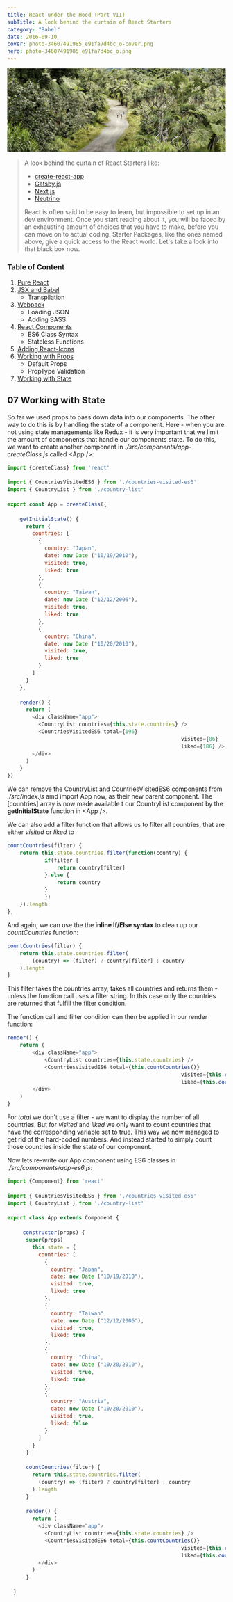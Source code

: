 ```yaml
---
title: React under the Hood (Part VII)
subTitle: A look behind the curtain of React Starters
category: "Babel"
date: 2016-09-10
cover: photo-34607491985_e91fa7d4bc_o-cover.png
hero: photo-34607491985_e91fa7d4bc_o.png
---
```



![Harbin, China](./photo-34607491985_e91fa7d4bc_o.png)


> A look behind the curtain of React Starters like:
> 
> * [create-react-app](https://github.com/facebookincubator/create-react-app)
> * [Gatsby.js](https://github.com/gatsbyjs/gatsby)
> * [Next.js](https://github.com/zeit/next.js)
> * [Neutrino](https://neutrino.js.org)
> 
> React is often said to be easy to learn, but impossible to set up in an dev environment. Once you start reading about it, you will be faced by an exhausting amount of choices that you have to make, before you can move on to actual coding. Starter Packages, like the ones named above, give a quick access to the React world. Let's take a look into that black box now.



### Table of Content

01. [Pure React](/react-under-the-hood-part-i/)
02. [JSX and Babel](/react-under-the-hood-part-ii/)
	* Transpilation
03. [Webpack](/react-under-the-hood-part-iii/)
	* Loading JSON
	* Adding SASS
04. [React Components](/react-under-the-hood-part-iv/)
	* ES6 Class Syntax
	* Stateless Functions
05. [Adding React-Icons](/react-under-the-hood-part-v/)
06. [Working with Props](/react-under-the-hood-part-vi/)
	* Default Props
	* PropType Validation
07. [Working with State](#07-working-with-state)



## 07 Working with State

So far we used props to pass down data into our components. The other way to do this is by handling the state of a component. Here - when you are not using state managements like Redux - it is very important that we limit the amount of components that handle our components state. To do this, we want to create another component in _./src/components/app-createClass.js_ called \<App /\>:


```js
import {createClass} from 'react'

import { CountriesVisitedES6 } from './countries-visited-es6'
import { CountryList } from './country-list'

export const App = createClass({

    getInitialState() {
      return {
        countries: [
          {
            country: "Japan",
            date: new Date ("10/19/2010"),
            visited: true,
            liked: true
          },
          {
            country: "Taiwan",
            date: new Date ("12/12/2006"),
            visited: true,
            liked: true
          },
          {
            country: "China",
            date: new Date ("10/20/2010"),
            visited: true,
            liked: true
          }
        ]
      }
    },

    render() {
      return (
        <div className="app">
          <CountryList countries={this.state.countries} />
          <CountriesVisitedES6 total={196}
        												visited={86}
        												liked={186} />
        </div>
      )
    }
})
```

We can remove the CountryList and CountriesVisitedES6 components from _./src/index.js_ amd import App now, as their new parent component. The [countries] array is now made available t our CountryList component by the __getInitialState__ function in \<App /\>.

We can also add a filter function that allows us to filter all countries, that are either _visited_ or _liked_ to


```js
countCountries(filter) {
	return this.state.countries.filter(function(country) {
			if(filter {
				return country[filter]
			} else {
				return country
			}
			})
	}).length
},
```

And again, we can use the the __inline If/Else syntax__ to clean up our _countCountries_ function:

```js
countCountries(filter) {
	return this.state.countries.filter(
		(country) => (filter) ? country[filter] : country
	).length
}
```

This filter takes the countries array, takes all countries and returns them - unless the function call uses a filter string. In this case only the countries are returned that fulfill the filter condition.

The function call and filter condition can then be applied in our render function:

```js
render() {
	return (
		<div className="app">
			<CountryList countries={this.state.countries} />
			<CountriesVisitedES6 total={this.countCountries()}
														visited={this.countCountries("visited")}
														liked={this.countCountries("liked")} />
		</div>
	)
}
```

For _total_ we don't use a filter - we want to display the number of all countries. But for _visited_ and _liked_ we only want to count countries that have the corresponding variable set to true. This way we now managed to get rid of the hard-coded numbers. And instead started to simply count those countries inside the state of our component.


Now lets re-write our App component using ES6 classes in _./src/components/app-es6.js_:


```js
import {Component} from 'react'

import { CountriesVisitedES6 } from './countries-visited-es6'
import { CountryList } from './country-list'

export class App extends Component {

     constructor(props) {
      super(props)
        this.state = {
          countries: [
            {
              country: "Japan",
              date: new Date ("10/19/2010"),
              visited: true,
              liked: true
            },
            {
              country: "Taiwan",
              date: new Date ("12/12/2006"),
              visited: true,
              liked: true
            },
            {
              country: "China",
              date: new Date ("10/20/2010"),
              visited: true,
              liked: true
            },
            {
              country: "Austria",
              date: new Date ("10/20/2010"),
              visited: true,
              liked: false
            }
          ]
        }
      }

      countCountries(filter) {
        return this.state.countries.filter(
          (country) => (filter) ? country[filter] : country
        ).length
      }

      render() {
        return (
          <div className="app">
            <CountryList countries={this.state.countries} />
            <CountriesVisitedES6 total={this.countCountries()}
          												visited={this.countCountries("visited")}
          												liked={this.countCountries("liked")} />
          </div>
        )
      }

  }

```